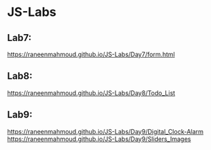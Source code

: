 # JS-Labs
## Lab7:
 https://raneenmahmoud.github.io/JS-Labs/Day7/form.html
 <br>
 ## Lab8:
 https://raneenmahmoud.github.io/JS-Labs/Day8/Todo_List
 <br>
 ## Lab9:
 https://raneenmahmoud.github.io/JS-Labs/Day9/Digital_Clock-Alarm
 <br>
 https://raneenmahmoud.github.io/JS-Labs/Day9/Sliders_Images
